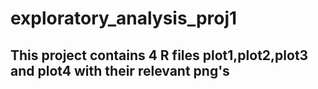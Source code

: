 # exploratory_analysis_proj1

## This project contains 4 R files plot1,plot2,plot3 and plot4 with their relevant png's
